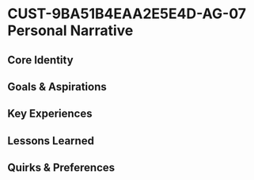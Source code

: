# CUST-9BA51B4EAA2E5E4D-AG-07 Personal Narrative

## Core Identity

## Goals & Aspirations

## Key Experiences

## Lessons Learned

## Quirks & Preferences


